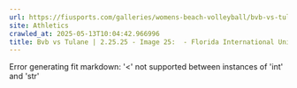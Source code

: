```yaml
---
url: https://fiusports.com/galleries/womens-beach-volleyball/bvb-vs-tulane-2-25-25/image-25/355/62578
site: Athletics
crawled_at: 2025-05-13T10:04:42.966996
title: Bvb vs Tulane | 2.25.25 - Image 25:  - Florida International University
---
```


Error generating fit markdown: '<' not supported between instances of 'int' and 'str'